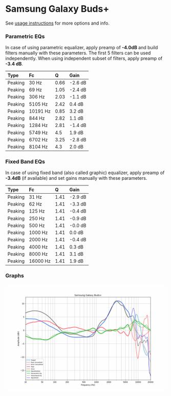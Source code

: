 # Samsung Galaxy Buds+
See [usage instructions](https://github.com/jaakkopasanen/AutoEq#usage) for more options and info.

### Parametric EQs
In case of using parametric equalizer, apply preamp of **-4.0dB** and build filters manually
with these parameters. The first 5 filters can be used independently.
When using independent subset of filters, apply preamp of **-3.4 dB**.

| Type    | Fc       |    Q | Gain    |
|:--------|:---------|:-----|:--------|
| Peaking | 30 Hz    | 0.66 | -2.6 dB |
| Peaking | 69 Hz    | 1.05 | -2.4 dB |
| Peaking | 306 Hz   | 2.03 | -1.1 dB |
| Peaking | 5105 Hz  | 2.42 | 0.4 dB  |
| Peaking | 10191 Hz | 0.85 | 3.2 dB  |
| Peaking | 844 Hz   | 2.82 | 1.1 dB  |
| Peaking | 1284 Hz  | 2.81 | -1.4 dB |
| Peaking | 5749 Hz  | 4.5  | 1.9 dB  |
| Peaking | 6702 Hz  | 3.25 | -2.8 dB |
| Peaking | 8104 Hz  | 4.3  | 2.0 dB  |

### Fixed Band EQs
In case of using fixed band (also called graphic) equalizer, apply preamp of **-3.4dB**
(if available) and set gains manually with these parameters.

| Type    | Fc       |    Q | Gain    |
|:--------|:---------|:-----|:--------|
| Peaking | 31 Hz    | 1.41 | -2.9 dB |
| Peaking | 62 Hz    | 1.41 | -3.3 dB |
| Peaking | 125 Hz   | 1.41 | -0.4 dB |
| Peaking | 250 Hz   | 1.41 | -0.9 dB |
| Peaking | 500 Hz   | 1.41 | -0.0 dB |
| Peaking | 1000 Hz  | 1.41 | 0.0 dB  |
| Peaking | 2000 Hz  | 1.41 | -0.4 dB |
| Peaking | 4000 Hz  | 1.41 | 0.3 dB  |
| Peaking | 8000 Hz  | 1.41 | 3.1 dB  |
| Peaking | 16000 Hz | 1.41 | 1.9 dB  |

### Graphs
![](./Samsung%20Galaxy%20Buds+.png)